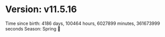 # Version: v11.5.16
Time since birth: 4186 days, 100464 hours, 6027899 minutes, 361673999 seconds
Season: Spring 🌸
